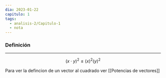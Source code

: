 ```yaml
---
dia: 2023-01-22
capitulo: 1
tags:
  - analisis-2/Capitulo-1
  - nota
---
```

### Definición
---
$$(x \cdot y)^2 \le (x)^2(y)^2$$

Para ver la defincion de un vector al cuadrado ver [[Potencias de vectores]]